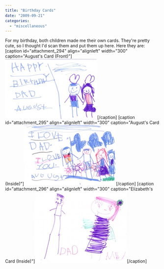 ```yaml
---
title: "Birthday Cards"
date: "2009-09-21"
categories: 
  - "miscellaneous"
---
```


For my birthday, both children made me their own cards. They're pretty cute, so I thought I'd scan them and put them up here. Here they are: \[caption id="attachment\_294" align="alignleft" width="300" caption="August's Card (Front)"\]![August's Card (Front)](images/Birthday-Card-A-1-300x196.jpg "August's Card (Front)")\[/caption\] \[caption id="attachment\_295" align="alignleft" width="300" caption="August's Card (Inside)"\]![August's Card (Inside)](images/Birthday-Card-A-2-300x196.jpg "August's Card (Inside)")\[/caption\] \[caption id="attachment\_296" align="alignleft" width="300" caption="Elizabeth's Card (Inside)"\]![Elizabeth's Card (Inside)](images/Birthday-Card-E-1-300x232.jpg "Elizabeth's Card (Inside)")\[/caption\]
